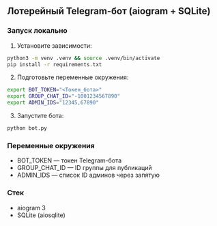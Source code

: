 ## Лотерейный Telegram-бот (aiogram + SQLite)

### Запуск локально
1. Установите зависимости:
```bash
python3 -m venv .venv && source .venv/bin/activate
pip install -r requirements.txt
```
2. Подготовьте переменные окружения:
```bash
export BOT_TOKEN="<Токен_бота>"
export GROUP_CHAT_ID="-1001234567890"
export ADMIN_IDS="12345,67890"
```
3. Запустите бота:
```bash
python bot.py
```

### Переменные окружения
- BOT_TOKEN — токен Telegram-бота
- GROUP_CHAT_ID — ID группы для публикаций
- ADMIN_IDS — список ID админов через запятую

### Стек
- aiogram 3
- SQLite (aiosqlite)
